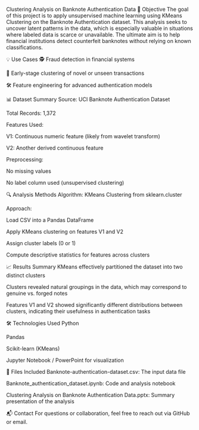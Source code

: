 Clustering Analysis on Banknote Authentication Data
📌 Objective
The goal of this project is to apply unsupervised machine learning using KMeans Clustering on the Banknote Authentication dataset. This analysis seeks to uncover latent patterns in the data, which is especially valuable in situations where labeled data is scarce or unavailable. The ultimate aim is to help financial institutions detect counterfeit banknotes without relying on known classifications.

💡 Use Cases
🕵️ Fraud detection in financial systems

🧪 Early-stage clustering of novel or unseen transactions

🛠 Feature engineering for advanced authentication models

📊 Dataset Summary
Source: UCI Banknote Authentication Dataset

Total Records: 1,372

Features Used:

V1: Continuous numeric feature (likely from wavelet transform)

V2: Another derived continuous feature

Preprocessing:

No missing values

No label column used (unsupervised clustering)

🔍 Analysis Methods
Algorithm: KMeans Clustering from sklearn.cluster

Approach:

Load CSV into a Pandas DataFrame

Apply KMeans clustering on features V1 and V2

Assign cluster labels (0 or 1)

Compute descriptive statistics for features across clusters

📈 Results Summary
KMeans effectively partitioned the dataset into two distinct clusters

Clusters revealed natural groupings in the data, which may correspond to genuine vs. forged notes

Features V1 and V2 showed significantly different distributions between clusters, indicating their usefulness in authentication tasks

🛠️ Technologies Used
Python

Pandas

Scikit-learn (KMeans)

Jupyter Notebook / PowerPoint for visualization

📁 Files Included
Banknote-authentication-dataset.csv: The input data file

Banknote_authentication_dataset.ipynb: Code and analysis notebook

Clustering Analysis on Banknote Authentication Data.pptx: Summary presentation of the analysis

📬 Contact
For questions or collaboration, feel free to reach out via GitHub or email.